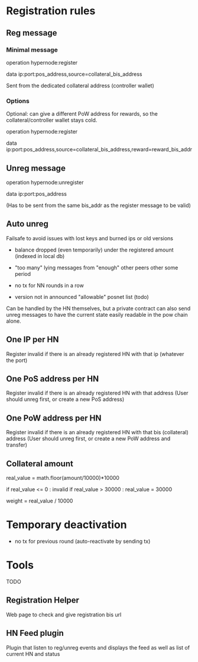 # Registration rules

## Reg message

### Minimal message

operation
hypernode:register

data
ip:port:pos_address,source=collateral_bis_address

Sent from the dedicated collateral address (controller wallet)

### Options

Optional: can give a different PoW address for rewards, so the collateral/controller wallet stays cold.

operation
hypernode:register

data
ip:port:pos_address,source=collateral_bis_address,reward=reward_bis_addr


## Unreg message

operation
hypernode:unregister

data
ip:port:pos_address

(Has to be sent from the same bis_addr as the register message to be valid)

## Auto unreg

Failsafe to avoid issues with lost keys and burned ips or old versions

- balance dropped (even temporarily) under the registered amount (indexed in local db)

- "too many" lying messages from "enough" other peers other some period

- no tx for NN rounds in a row

- version not in announced "allowable" posnet list (todo) 

Can be handled by the HN themselves, but a private contract can also send unreg messages to have the current state easily readable in the pow chain alone.

## One IP per HN

Register invalid if there is an already registered HN with that ip (whatever the port)

## One PoS address per HN

Register invalid if there is an already registered HN with that address
(User should unreg first, or create a new PoS address)

## One PoW address per HN

Register invalid if there is an already registered HN with that bis (collateral) address
(User should unreg first, or create a new PoW address and transfer)


## Collateral amount

real_value = math.floor(amount/10000)*10000

if real_value <= 0 : invalid
if real_value > 30000 : real_value = 30000

weight = real_value / 10000


# Temporary deactivation

- no tx for previous round (auto-reactivate by sending tx)

# Tools

TODO

## Registration Helper

Web page to check and give registration bis url

## HN Feed plugin

Plugin that listen to reg/unreg events and displays the feed as well as list of current HN and status


